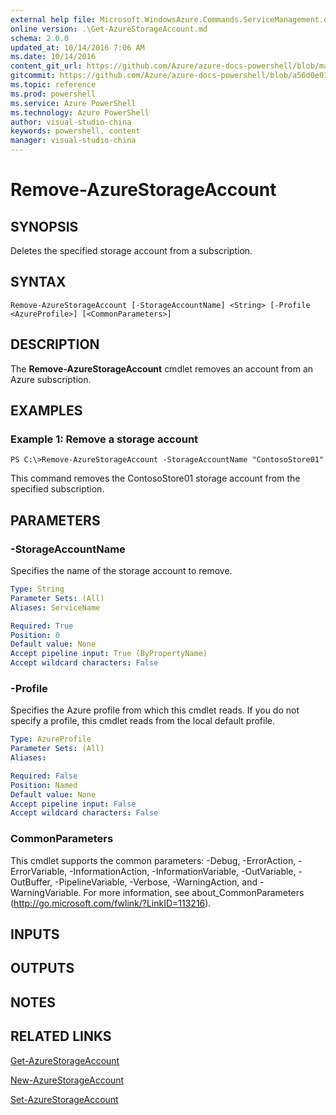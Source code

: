 ```yaml
---
external help file: Microsoft.WindowsAzure.Commands.ServiceManagement.dll-Help.xml
online version: .\Get-AzureStorageAccount.md
schema: 2.0.0
updated_at: 10/14/2016 7:06 AM
ms.date: 10/14/2016
content_git_url: https://github.com/Azure/azure-docs-powershell/blob/master/azureps-cmdlets-docs/ServiceManagement/Azure.Service/v0.9.8/CmdletMDs/Remove-AzureStorageAccount.md
gitcommit: https://github.com/Azure/azure-docs-powershell/blob/a56d0e01e65c2c33aa2af13dd29addc94ead6e88/azureps-cmdlets-docs/ServiceManagement/Azure.Service/v0.9.8/CmdletMDs/Remove-AzureStorageAccount.md
ms.topic: reference
ms.prod: powershell
ms.service: Azure PowerShell
ms.technology: Azure PowerShell
author: visual-studio-china
keywords: powershell, content
manager: visual-studio-china
---
```


# Remove-AzureStorageAccount

## SYNOPSIS
Deletes the specified storage account from a subscription.

## SYNTAX

```
Remove-AzureStorageAccount [-StorageAccountName] <String> [-Profile <AzureProfile>] [<CommonParameters>]
```

## DESCRIPTION
The **Remove-AzureStorageAccount** cmdlet removes an account from an Azure subscription.

## EXAMPLES

### Example 1: Remove a storage account
```
PS C:\>Remove-AzureStorageAccount -StorageAccountName "ContosoStore01"
```

This command removes the ContosoStore01 storage account from the specified subscription.

## PARAMETERS

### -StorageAccountName
Specifies the name of the storage account to remove.

```yaml
Type: String
Parameter Sets: (All)
Aliases: ServiceName

Required: True
Position: 0
Default value: None
Accept pipeline input: True (ByPropertyName)
Accept wildcard characters: False
```

### -Profile
Specifies the Azure profile from which this cmdlet reads.
If you do not specify a profile, this cmdlet reads from the local default profile.

```yaml
Type: AzureProfile
Parameter Sets: (All)
Aliases: 

Required: False
Position: Named
Default value: None
Accept pipeline input: False
Accept wildcard characters: False
```

### CommonParameters
This cmdlet supports the common parameters: -Debug, -ErrorAction, -ErrorVariable, -InformationAction, -InformationVariable, -OutVariable, -OutBuffer, -PipelineVariable, -Verbose, -WarningAction, and -WarningVariable. For more information, see about_CommonParameters (http://go.microsoft.com/fwlink/?LinkID=113216).

## INPUTS

## OUTPUTS

## NOTES

## RELATED LINKS

[Get-AzureStorageAccount](.\Get-AzureStorageAccount.md)

[New-AzureStorageAccount](.\New-AzureStorageAccount.md)

[Set-AzureStorageAccount](.\Set-AzureStorageAccount.md)

